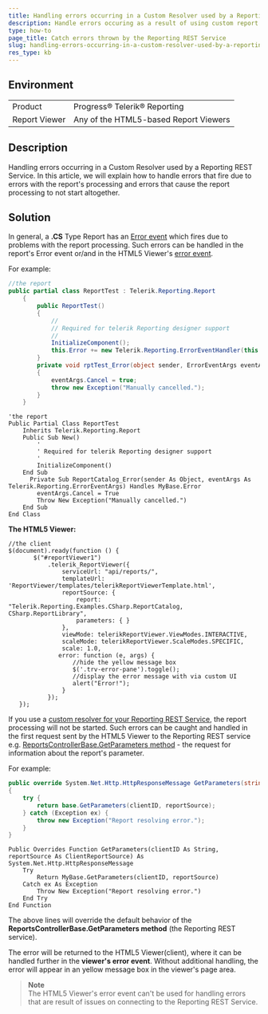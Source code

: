 ```yaml
---
title: Handling errors occurring in a Custom Resolver used by a Reporting REST Service
description: Handle errors occuring as a result of using custom report resolver used with the reporting rest service by overriding the GetParameters request.
type: how-to
page_title: Catch errors thrown by the Reporting REST Service
slug: handling-errors-occurring-in-a-custom-resolver-used-by-a-reporting-rest-service
res_type: kb
---
```


## Environment
<table>
	<tr>
		<td>Product</td>
		<td>Progress® Telerik® Reporting</td>
	</tr>
	<tr>
		<td>Report Viewer</td>
		<td>Any of the HTML5-based Report Viewers</td>
	</tr>
</table>

## Description

Handling errors occurring in a Custom Resolver used by a Reporting REST Service. In this article, we will explain how to handle errors that fire due to errors with the report's processing and errors that cause the report processing to not start altogether. 

## Solution

In general, a **.CS** Type Report has an [Error event](../e-telerik-reporting-report-error) which fires due to problems with the report processing. Such errors can be handled in the report's Error event or/and in the HTML5 Viewer's [error event](../html5-report-viewer-jquery-fn-telerik-reportviewer#examples).  

 For example:  

````C#
//the report
public partial class ReportTest : Telerik.Reporting.Report
    {
        public ReportTest()
        {
            //
            // Required for telerik Reporting designer support
            //
            InitializeComponent();
            this.Error += new Telerik.Reporting.ErrorEventHandler(this.rptTest_Error);           
        }
        private void rptTest_Error(object sender, ErrorEventArgs eventArgs)
        {
            eventArgs.Cancel = true;
            throw new Exception("Manually cancelled.");
        }
    }
````
````VB
'the report
Public Partial Class ReportTest
    Inherits Telerik.Reporting.Report
    Public Sub New()
        '
        ' Required for telerik Reporting designer support
        '
        InitializeComponent()     
    End Sub
      Private Sub ReportCatalog_Error(sender As Object, eventArgs As Telerik.Reporting.ErrorEventArgs) Handles MyBase.Error
        eventArgs.Cancel = True
        Throw New Exception("Manually cancelled.")
    End Sub
End Class
````

  
 **The HTML5 Viewer:**  

```JS
//the client
$(document).ready(function () {
       $("#reportViewer1")
           .telerik_ReportViewer({
               serviceUrl: "api/reports/",
               templateUrl: 'ReportViewer/templates/telerikReportViewerTemplate.html',
               reportSource: {
                   report: "Telerik.Reporting.Examples.CSharp.ReportCatalog, CSharp.ReportLibrary",
                   parameters: { }
               },
               viewMode: telerikReportViewer.ViewModes.INTERACTIVE,
               scaleMode: telerikReportViewer.ScaleModes.SPECIFIC,
               scale: 1.0,
              error: function (e, args) {
                  //hide the yellow message box
                  $('.trv-error-pane').toggle();
                  //display the error message with via custom UI            
                  alert("Error!");
               }
           });
   });
```

  
 If you use a [custom resolver for your Reporting REST Service](../telerik-reporting-rest-service-report-resolver#custom-report-source-resolver-implementations), the report processing will not be started. Such errors can be caught and handled in the first request sent by the HTML5 Viewer to the Reporting REST service e.g. [ReportsControllerBase.GetParameters method](../m-telerik-reporting-services-webapi-reportscontrollerbase-getparameters) - the request for information about the report's parameter.

 For example:  

````C#
public override System.Net.Http.HttpResponseMessage GetParameters(string clientID, ClientReportSource reportSource)
{
    try {
        return base.GetParameters(clientID, reportSource);
    } catch (Exception ex) {
        throw new Exception("Report resolving error.");
    }
}
````
````VB
Public Overrides Function GetParameters(clientID As String, reportSource As ClientReportSource) As System.Net.Http.HttpResponseMessage
    Try
        Return MyBase.GetParameters(clientID, reportSource)
    Catch ex As Exception
        Throw New Exception("Report resolving error.")
    End Try
End Function
````

The above lines will override the default behavior of the **ReportsControllerBase.GetParameters method** (the Reporting REST service). 

The error will be returned to the HTML5 Viewer(client), where it can be handled further in the **viewer's error event**. Without additional handling, the error will appear in an yellow message box in the viewer's page area.  
  
>**Note**
> <br/>
> The HTML5 Viewer's error event can't be used for handling errors that are result of issues on connecting to the Reporting REST Service.

